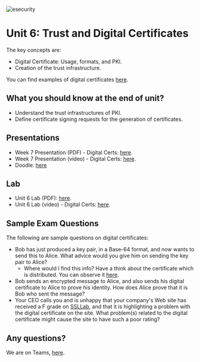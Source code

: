 ![esecurity](https://raw.githubusercontent.com/billbuchanan/esecurity/master/z_associated/esecurity_graphics.jpg)

# Unit 6: Trust and Digital Certificates

The key concepts are:

* Digital Certificate: Usage, formats, and PKI.
* Creation of the trust infrastructure.

You can find examples of digital certificates [here](https://asecuritysite.com/digitalcert/).

## What you should know at the end of unit?

* Understand the trust infrastructures of PKI.
* Define certificate signing requests for the generation of certificates.

## Presentations

* Week 7 Presentation (PDF) - Digital Certs: [here](https://asecuritysite.com/public/chapter06_digital_cert.pdf).
* Week 7 Presentation (video) - Digital Certs: [here](https://youtu.be/ZJ2G8KC1zDs).
* Doodle: [here](https://youtu.be/k1sCVNg3mho)
<!-- * Week 7 Presentation (lecture) - Digital Certs: [here](https://youtu.be/2ptgq8u0I5g). -->

## Lab

* Unit 6 Lab (PDF): [here](https://github.com/billbuchanan/appliedcrypto/tree/master/unit06_trust_dig_cert/lab).
* Unit 6 Lab (video) - Digital Certs: [here](https://www.youtube.com/watch?v=-uNQFv0GTZc).

## Sample Exam Questions

The following are sample questions on digital certificates:

* Bob has just produced a key pair, in a Base-64 format, and now wants to send this to Alice. What advice would you give him on sending the key pair to Alice?
  * Where would I find this info? Have a think about the certificate which is distributed. You can observe it [here](https://www.youtube.com/watch?v=GLOObdTy5uY).
* Bob sends an encrypted message to Alice, and also sends his digital certificate to Alice to prove his identity. How does Alice prove that it is Bob who sent the message?
* Your CEO calls you and is unhappy that your company's Web site has received a F grade on [SSLLab](https://www.ssllabs.com/ssltest/), and that it is highlighting a problem with the digital certificate on the site. What problem(s) related to the digital certificate might cause the site to have such a poor rating?

## Any questions?

We are on Teams, [here](https://teams.microsoft.com/l/team/19%3ae4651d3846ed4a02ab6284eba8a37836%40thread.tacv2/conversations?groupId=d5c028ee-0450-4370-a9c5-48014fce2ca6&tenantId=99e0dc58-9c4b-4820-8617-04c386c254c6).

